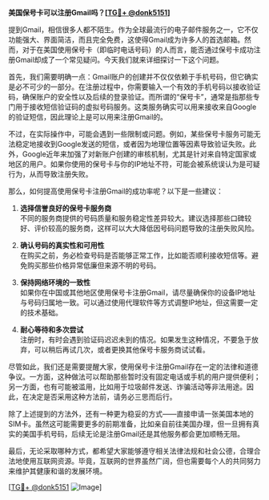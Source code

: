 **美国保号卡可以注册Gmail吗？[[TG💪+ @donk5151](https://t.me/s/donk5151)]**

提到Gmail，相信很多人都不陌生。作为全球最流行的电子邮件服务之一，它不仅功能强大、界面简洁，而且完全免费，这使得Gmail成为许多人的首选邮箱。然而，对于在美国使用保号卡（即临时电话号码）的人而言，能否通过保号卡成功注册Gmail却成了一个常见疑问。今天我们就来详细探讨一下这个问题。

首先，我们需要明确一点：Gmail账户的创建并不仅仅依赖于手机号码，但它确实是必不可少的一部分。在注册过程中，你需要输入一个有效的手机号码以接收验证码，确保账户的安全性以及后续的登录验证。而所谓的“保号卡”，通常是指那些专门用于接收短信验证码的虚拟号码服务。这类服务确实可以用来接收来自Google的验证短信，因此理论上是可以用来注册Gmail的。

不过，在实际操作中，可能会遇到一些限制或问题。例如，某些保号卡服务可能无法稳定地接收到Google发送的短信，或者因为地理位置等因素导致验证失败。此外，Google近年来加强了对新账户创建的审核机制，尤其是针对来自特定国家或地区的用户。如果你使用的保号卡与你的IP地址不符，可能会被系统误认为是可疑行为，从而导致注册失败。

那么，如何提高使用保号卡注册Gmail的成功率呢？以下是一些建议：

1. **选择信誉良好的保号卡服务商**  
   不同的服务商提供的号码质量和服务稳定性差异较大。建议选择那些口碑较好、评价较高的服务商，这样可以大大降低因号码问题导致的注册失败风险。

2. **确认号码的真实性和可用性**  
   在购买之前，务必检查号码是否能够正常工作，比如能否顺利接收短信等。避免购买那些价格异常低廉但来源不明的号码。

3. **保持网络环境的一致性**  
   如果你在中国或其他地区使用保号卡注册Gmail，请尽量确保你的设备IP地址与号码归属地一致。可以通过使用代理软件等方式调整IP地址，但这需要一定的技术基础。

4. **耐心等待和多次尝试**  
   注册时，有时会遇到验证码迟迟未到的情况。如果发生这种情况，不要急于放弃，可以稍后再试几次，或者更换其他保号卡服务商试试看。

尽管如此，我们还是需要提醒大家，使用保号卡注册Gmail存在一定的法律和道德争议。一方面，这种做法可以帮助那些暂时没有固定电话或手机的用户提供便利；另一方面，也有可能被滥用，比如用于垃圾邮件发送、诈骗活动等非法用途。因此，在决定是否采用这种方法前，请务必三思而后行。

除了上述提到的方法外，还有一种更为稳妥的方式——直接申请一张美国本地的SIM卡。虽然这可能需要更多的前期准备，比如亲自前往美国办理，但一旦拥有真实的美国手机号码，后续无论是注册Gmail还是其他服务都会更加顺畅无阻。

最后，无论采取哪种方式，都希望大家能够遵守相关法律法规和社会公德，合理合法地使用互联网资源。毕竟，互联网的世界虽然广阔，但也需要每个人的共同努力来维护其健康和谐的发展环境。

[[TG💪+ @donk5151](https://t.me/s/donk5151) ![Image](https://i.postimg.cc/rwNCRYN7/Snipaste-2025-04-30-17-27-05.png)]